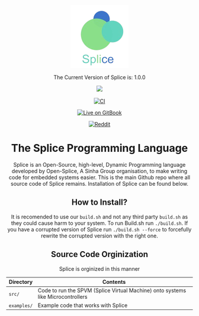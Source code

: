 <div align="center">

<img src="SpliceLogo.png">

The Current Version of Splice is: 1.0.0

<tr>
    <td>
        <a href="https://github.com/sinhateam"><img src='https://img.shields.io/badge/A Sinha-Product-blue.svg'/></a>
    </td>
</tr>

[![CI](https://img.shields.io/github/actions/workflow/status/Open-Splice/Splice/main.yml?branch=main&label=Splice%20CI%2FCD&logo=github&style=plastic)](https://github.com/Open-Splice/Splice/actions/workflows/main.yml)

[![Live on GitBook](https://img.shields.io/badge/Live%20on-Gitbook-black.svg?style=plastic&logo=gitbook&logoColor=white)](https://sinha.gitbook.io/splice)

[![Reddit](https://img.shields.io/badge/On-Reddit-%23FF4500.svg?style=plastic&logo=Reddit&logoColor=white)](https://www.reddit.com/r/OpenSplice/)

# The Splice Programming Language

Splice is an Open-Source, high-level, Dynamic Programming language developed by Open-Splice, A Sinha Group organisation, to make writing code for embedded systems easier. This is the main Github repo where all source code of Splice remains. Installation of Splice can be found below.

## How to Install?

It is recomended to use our ```build.sh``` and not any third party ```build.sh``` as they could cause harm to your system.
To run Build.sh run
``` ./build.sh ```.
If you have a corrupted version of Splice run ```./build.sh --force``` to forcefully rewrite the corrupted version with the right one.

## Source Code Orginization

Splice is orginized in this manner

| Directory         | Contents                                                           |
| -                 | -                                                                  |
| `src/`            | Code to run the SPVM (Splice Virtual Machine) onto systems like Microcontrollers                         |
| `examples/`        | Example code that works with Splice                                              |
